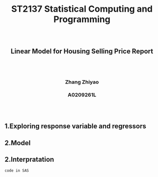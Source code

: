 
# <p style="text-align: center;">ST2137 Statistical Computing and Programming</p>

<br>

## <p style="text-align: center;">Linear Model for Housing Selling Price Report</p>

<br><br>

### <p style="text-align: center">Zhang Zhiyao</p>
### <p style="text-align: center">A0209261L</p>

<br><br>

## 1.**Exploring response variable and regressors**

## 2.**Model**

## 2.**Interpratation**


```
code in SAS
```

